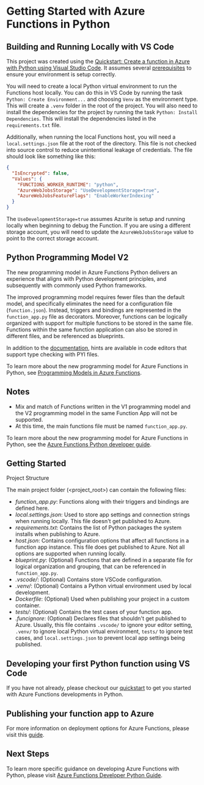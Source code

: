 # Getting Started with Azure Functions in Python

## Building and Running Locally with VS Code

This project was created using the [Quickstart: Create a function in Azure with Python using Visual Studio Code](https://learn.microsoft.com/en-us/azure/azure-functions/create-first-function-vs-code-python?pivots=python-mode-decorators). It assumes several [prerequisites](https://learn.microsoft.com/en-us/azure/azure-functions/create-first-function-vs-code-python?pivots=python-mode-decorators#configure-your-environment) to ensure your environment is setup correctly.

You will need to create a local Python virtual environment to run the Functions host locally. You can do this in VS Code by running the task `Python: Create Environment...` and choosing `Venv` as the environment type. This will create a `.venv` folder in the root of the project. You will also need to install the dependencies for the project by running the task `Python: Install Dependencies`. This will install the dependencies listed in the `requirements.txt` file.

Additionally, when running the local Functions host, you will need a `local.settings.json` file at the root of the directory. This file is not checked into source control to reduce unintentional leakage of credentials. The file should look like something like this:

```json
{
  "IsEncrypted": false,
  "Values": {
    "FUNCTIONS_WORKER_RUNTIME": "python",
    "AzureWebJobsStorage": "UseDevelopmentStorage=true",
    "AzureWebJobsFeatureFlags": "EnableWorkerIndexing"
  }
}
```

The `UseDevelopmentStorage=true` assumes Azurite is setup and running locally when beginning to debug the Function. If you are using a different storage account, you will need to update the `AzureWebJobsStorage` value to point to the correct storage account.

## Python Programming Model V2

The new programming model in Azure Functions Python delivers an experience that aligns with Python development principles, and subsequently with commonly used Python frameworks. 

The improved programming model requires fewer files than the default model, and specifically eliminates the need for a configuration file (`function.json`). Instead, triggers and bindings are represented in the `function_app.py` file as decorators. Moreover, functions can be logically organized with support for multiple functions to be stored in the same file. Functions within the same function application can also be stored in different files, and be referenced as blueprints.

In addition to the [documentation](https://docs.microsoft.com/azure/azure-functions/functions-reference-python?tabs=asgi%2Capplication-level), hints are available in code editors that support type checking with PYI files.

To learn more about the new programming model for Azure Functions in Python, see [Programming Models in Azure Functions](https://aka.ms/functions-programming-models).

## Notes

- Mix and match of Functions written in the V1 programming model and the V2 programming model in the same Function App will not be supported.
- At this time, the main functions file must be named `function_app.py`.

To learn more about the new programming model for Azure Functions in Python, see the [Azure Functions Python developer guide](https://docs.microsoft.com/en-us/azure/azure-functions/functions-reference-python?tabs=asgi%2Capplication-level).

## Getting Started

Project Structure

The main project folder (<project_root>) can contain the following files:

* *function_app.py*: Functions along with their triggers and bindings are defined here.
* *local.settings.json*: Used to store app settings and connection strings when running locally. This file doesn't get published to Azure.
* *requirements.txt*: Contains the list of Python packages the system installs when publishing to Azure.
* *host.json*: Contains configuration options that affect all functions in a function app instance. This file does get published to Azure. Not all options are supported when running locally.
* *blueprint.py*: (Optional) Functions that are defined in a separate file for logical organization and grouping, that can be referenced in `function_app.py`.    
* *.vscode/*: (Optional) Contains store VSCode configuration.
* *.venv/*: (Optional) Contains a Python virtual environment used by local development.
* *Dockerfile*: (Optional) Used when publishing your project in a custom container.
* *tests/*: (Optional) Contains the test cases of your function app.
* *.funcignore*: (Optional) Declares files that shouldn't get published to Azure. Usually, this file contains `.vscode/` to ignore your editor setting, `.venv/` to ignore local Python virtual environment, `tests/` to ignore test cases, and `local.settings.json` to prevent local app settings being published.
  
## Developing your first Python function using VS Code

If you have not already, please checkout our [quickstart](https://aka.ms/fxpythonquickstart) to get you started with Azure Functions developments in Python.

## Publishing your function app to Azure
  
For more information on deployment options for Azure Functions, please visit this [guide](https://docs.microsoft.com/en-us/azure/azure-functions/create-first-function-vs-code-python#publish-the-project-to-azure).

## Next Steps
  
To learn more specific guidance on developing Azure Functions with Python, please visit [Azure Functions Developer Python Guide](https://docs.microsoft.com/en-us/azure/azure-functions/functions-reference-python?tabs=asgi%2Capplication-level).